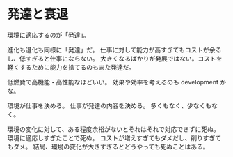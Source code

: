 # 発達と衰退

環境に適応するのが「発達」。

進化も退化も同様に「発達」だ。
仕事に対して能力が高すぎてもコストが余るし、低すぎると仕事にならない。
大きくなるばかりが発展ではない。コストを軽くするために能力を捨てるのもまた発達だ。

低燃費で高機能・高性能なほどいい。
効果や効率を考えるのも development かな。

環境が仕事を決める。
仕事が発達の内容を決める。
多くもなく、少なくもなく。

環境の変化に対して、ある程度余裕がないとそれはそれで対応できずに死ぬ。
環境に適応しすぎたことで死ぬ。
コストが増えすぎてもダメだし、削りすぎてもダメ。
結局、環境の変化が大きすぎるとどうやっても死ぬことはある。
